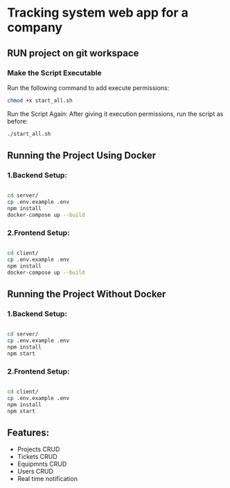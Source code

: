 # Tracking system web app for a company

## RUN project on git workspace

### Make the Script Executable

Run the following command to add execute permissions:

```sh
chmod +x start_all.sh
```

Run the Script Again: After giving it execution permissions, run the script as before:

```sh
./start_all.sh
```

## Running the Project Using Docker

### 1.Backend Setup:

```sh

cd server/
cp .env.example .env
npm install
docker-compose up --build

```

### 2.Frontend Setup:

```sh

cd client/
cp .env.example .env
npm install
docker-compose up --build

```

## Running the Project Without Docker

### 1.Backend Setup:

```sh

cd server/
cp .env.example .env
npm install
npm start


```

### 2.Frontend Setup:

```sh

cd client/
cp .env.example .env
npm install
npm start


```

## Features:

- Projects CRUD
- Tickets CRUD
- Equipmnts CRUD
- Users CRUD
- Real time notification
